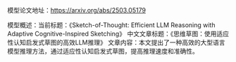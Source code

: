 模型论文地址：https://arxiv.org/abs/2503.05179

模型概述：当前标题：《Sketch-of-Thought: Efficient LLM Reasoning with Adaptive Cognitive-Inspired Sketching》
中文文章标题：《思维草图：使用适应性认知启发式草图的高效LLM推理》
文章内容：本文提出了一种高效的大型语言模型推理方法，通过适应性认知启发式草图，提高推理速度和准确性。
